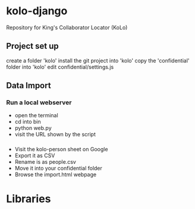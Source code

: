 # kolo-django
Repository for King's Collaborator Locator (KoLo)

## Project set up

create a folder 'kolo'
install the git project into 'kolo'
copy the 'confidential' folder into 'kolo'
edit confidential/settings.js

## Data Import

### Run a local webserver

* open the terminal
* cd into bin
* python web.py
* visit the URL shown by the script

### 
* Visit the kolo-person sheet on Google
* Export it as CSV
* Rename is as people.csv
* Move it into your confidential folder  
* Browse the import.html webpage

# Libraries

